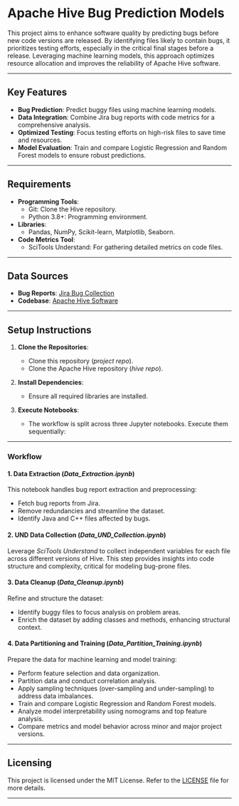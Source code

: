 # Apache Hive Bug Prediction Models

This project aims to enhance software quality by predicting bugs before new code versions are released. By identifying files likely to contain bugs, it prioritizes testing efforts, especially in the critical final stages before a release. Leveraging machine learning models, this approach optimizes resource allocation and improves the reliability of Apache Hive software.

---

## Key Features

- **Bug Prediction**: Predict buggy files using machine learning models.
- **Data Integration**: Combine Jira bug reports with code metrics for a comprehensive analysis.
- **Optimized Testing**: Focus testing efforts on high-risk files to save time and resources.
- **Model Evaluation**: Train and compare Logistic Regression and Random Forest models to ensure robust predictions.

---

## Requirements

- **Programming Tools**: 
  - Git: Clone the Hive repository.
  - Python 3.8+: Programming environment.
- **Libraries**: 
  - Pandas, NumPy, Scikit-learn, Matplotlib, Seaborn.
- **Code Metrics Tool**:
  - SciTools Understand: For gathering detailed metrics on code files.
  
---

## Data Sources

- **Bug Reports**: [Jira Bug Collection](https://issues.apache.org/jira/projects/HIVE/issues/HIVE-13282?filter=allopenissues)
- **Codebase**: [Apache Hive Software](https://github.com/apache/hive)

---

## Setup Instructions

1. **Clone the Repositories**:  
   - Clone this repository (*project repo*).  
   - Clone the Apache Hive repository (*hive repo*).

2. **Install Dependencies**:  
   - Ensure all required libraries are installed.

3. **Execute Notebooks**:  
   - The workflow is split across three Jupyter notebooks. Execute them sequentially:
---

### Workflow

#### 1. **Data Extraction** (*Data_Extraction.ipynb*)

This notebook handles bug report extraction and preprocessing:  
- Fetch bug reports from Jira.  
- Remove redundancies and streamline the dataset.  
- Identify Java and C++ files affected by bugs.

#### 2. **UND Data Collection** (*Data_UND_Collection.ipynb*)

Leverage *SciTools Understand* to collect independent variables for each file across different versions of Hive. This step provides insights into code structure and complexity, critical for modeling bug-prone files.

#### 3. **Data Cleanup** (*Data_Cleanup.ipynb*)

Refine and structure the dataset:  
- Identify buggy files to focus analysis on problem areas.  
- Enrich the dataset by adding classes and methods, enhancing structural context.

#### 4. **Data Partitioning and Training** (*Data_Partition_Training.ipynb*)

Prepare the data for machine learning and model training:  
- Perform feature selection and data organization.  
- Partition data and conduct correlation analysis.  
- Apply sampling techniques (over-sampling and under-sampling) to address data imbalances.  
- Train and compare Logistic Regression and Random Forest models.  
- Analyze model interpretability using nomograms and top feature analysis.  
- Compare metrics and model behavior across minor and major project versions.

---

## Licensing

This project is licensed under the MIT License. Refer to the [LICENSE](LICENSE) file for more details.

---
